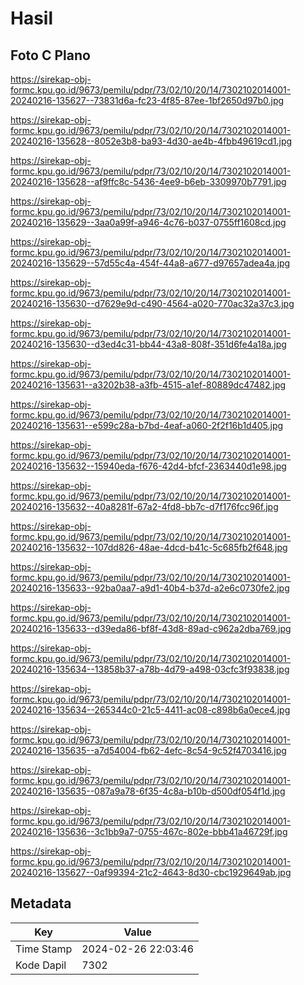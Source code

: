 # Hasil

## Foto C Plano

https://sirekap-obj-formc.kpu.go.id/9673/pemilu/pdpr/73/02/10/20/14/7302102014001-20240216-135627--73831d6a-fc23-4f85-87ee-1bf2650d97b0.jpg

https://sirekap-obj-formc.kpu.go.id/9673/pemilu/pdpr/73/02/10/20/14/7302102014001-20240216-135628--8052e3b8-ba93-4d30-ae4b-4fbb49619cd1.jpg

https://sirekap-obj-formc.kpu.go.id/9673/pemilu/pdpr/73/02/10/20/14/7302102014001-20240216-135628--af9ffc8c-5436-4ee9-b6eb-3309970b7791.jpg

https://sirekap-obj-formc.kpu.go.id/9673/pemilu/pdpr/73/02/10/20/14/7302102014001-20240216-135629--3aa0a99f-a946-4c76-b037-0755ff1608cd.jpg

https://sirekap-obj-formc.kpu.go.id/9673/pemilu/pdpr/73/02/10/20/14/7302102014001-20240216-135629--57d55c4a-454f-44a8-a677-d97657adea4a.jpg

https://sirekap-obj-formc.kpu.go.id/9673/pemilu/pdpr/73/02/10/20/14/7302102014001-20240216-135630--d7629e9d-c490-4564-a020-770ac32a37c3.jpg

https://sirekap-obj-formc.kpu.go.id/9673/pemilu/pdpr/73/02/10/20/14/7302102014001-20240216-135630--d3ed4c31-bb44-43a8-808f-351d6fe4a18a.jpg

https://sirekap-obj-formc.kpu.go.id/9673/pemilu/pdpr/73/02/10/20/14/7302102014001-20240216-135631--a3202b38-a3fb-4515-a1ef-80889dc47482.jpg

https://sirekap-obj-formc.kpu.go.id/9673/pemilu/pdpr/73/02/10/20/14/7302102014001-20240216-135631--e599c28a-b7bd-4eaf-a060-2f2f16b1d405.jpg

https://sirekap-obj-formc.kpu.go.id/9673/pemilu/pdpr/73/02/10/20/14/7302102014001-20240216-135632--15940eda-f676-42d4-bfcf-2363440d1e98.jpg

https://sirekap-obj-formc.kpu.go.id/9673/pemilu/pdpr/73/02/10/20/14/7302102014001-20240216-135632--40a8281f-67a2-4fd8-bb7c-d7f176fcc96f.jpg

https://sirekap-obj-formc.kpu.go.id/9673/pemilu/pdpr/73/02/10/20/14/7302102014001-20240216-135632--107dd826-48ae-4dcd-b41c-5c685fb2f648.jpg

https://sirekap-obj-formc.kpu.go.id/9673/pemilu/pdpr/73/02/10/20/14/7302102014001-20240216-135633--92ba0aa7-a9d1-40b4-b37d-a2e6c0730fe2.jpg

https://sirekap-obj-formc.kpu.go.id/9673/pemilu/pdpr/73/02/10/20/14/7302102014001-20240216-135633--d39eda86-bf8f-43d8-89ad-c962a2dba769.jpg

https://sirekap-obj-formc.kpu.go.id/9673/pemilu/pdpr/73/02/10/20/14/7302102014001-20240216-135634--13858b37-a78b-4d79-a498-03cfc3f93838.jpg

https://sirekap-obj-formc.kpu.go.id/9673/pemilu/pdpr/73/02/10/20/14/7302102014001-20240216-135634--265344c0-21c5-4411-ac08-c898b6a0ece4.jpg

https://sirekap-obj-formc.kpu.go.id/9673/pemilu/pdpr/73/02/10/20/14/7302102014001-20240216-135635--a7d54004-fb62-4efc-8c54-9c52f4703416.jpg

https://sirekap-obj-formc.kpu.go.id/9673/pemilu/pdpr/73/02/10/20/14/7302102014001-20240216-135635--087a9a78-6f35-4c8a-b10b-d500df054f1d.jpg

https://sirekap-obj-formc.kpu.go.id/9673/pemilu/pdpr/73/02/10/20/14/7302102014001-20240216-135636--3c1bb9a7-0755-467c-802e-bbb41a46729f.jpg

https://sirekap-obj-formc.kpu.go.id/9673/pemilu/pdpr/73/02/10/20/14/7302102014001-20240216-135627--0af99394-21c2-4643-8d30-cbc1929649ab.jpg


## Metadata

| Key        | Value               |
| ---------- | ------------------- |
| Time Stamp | 2024-02-26 22:03:46 |
| Kode Dapil | 7302                |



